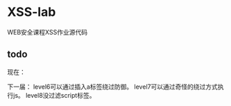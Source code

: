 # XSS-lab
WEB安全课程XSS作业源代码

## todo
现在：

下一届：
level6可以通过插入a标签绕过防御。
level7可以通过奇怪的绕过方式执行js。
level8没过滤script标签。
